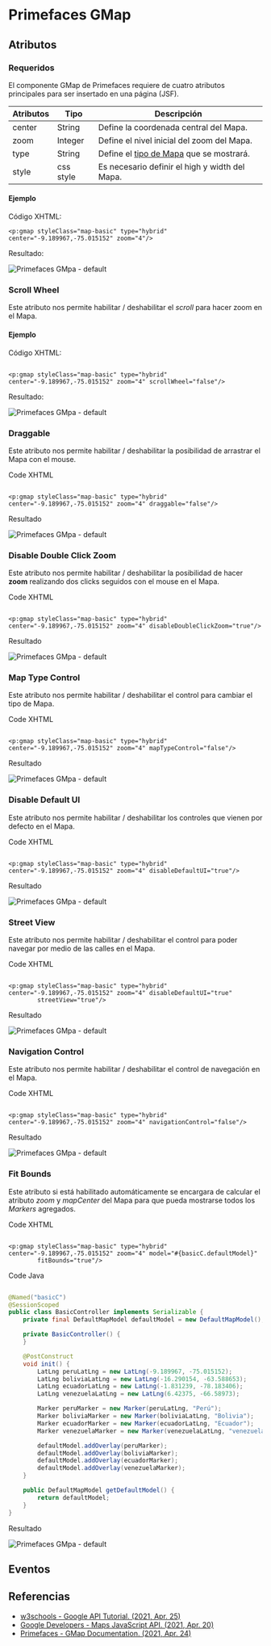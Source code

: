 # Primefaces GMap

## Atributos

### Requeridos

El componente GMap de Primefaces requiere de cuatro atributos principales para ser insertado en una página (JSF).

| Atributos | Tipo      | Descripción
| ---       | ---       | ---
| center    | String    | Define la coordenada central del Mapa.
| zoom      | Integer   | Define el nivel inicial del zoom del Mapa.
| type      | String    | Define el [tipo de Mapa](https://developers.google.com/maps/documentation/javascript/maptypes#BasicMapTypes) que se mostrará.
| style     | css style | Es necesario definir el high y width del Mapa.

#### Ejemplo

Código XHTML:

~~~xhtml
<p:gmap styleClass="map-basic" type="hybrid" center="-9.189967,-75.015152" zoom="4"/>
~~~

Resultado:

![Primefaces GMpa - default](documentation/images/default.png "Primefaces GMpa - default")

### Scroll Wheel

Este atributo nos permite habilitar / deshabilitar el _scroll_ para hacer zoom en el Mapa.

#### Ejemplo

Código XHTML:

~~~xhtml

<p:gmap styleClass="map-basic" type="hybrid" center="-9.189967,-75.015152" zoom="4" scrollWheel="false"/>
~~~

Resultado:

![Primefaces GMpa - default](documentation/images/scrollWheel.png "Primefaces GMpa - default")

### Draggable

Este atributo nos permite habilitar / deshabilitar la posibilidad de arrastrar el Mapa con el mouse.

Code XHTML

~~~xhtml

<p:gmap styleClass="map-basic" type="hybrid" center="-9.189967,-75.015152" zoom="4" draggable="false"/>
~~~

Resultado

![Primefaces GMpa - default](documentation/images/draggable.png "Primefaces GMpa - default")

### Disable Double Click Zoom

Este atributo nos permite habilitar / deshabilitar la posibilidad de hacer __zoom__ realizando dos clicks seguidos con
el mouse en el Mapa.

Code XHTML

~~~xhtml

<p:gmap styleClass="map-basic" type="hybrid" center="-9.189967,-75.015152" zoom="4" disableDoubleClickZoom="true"/>
~~~

Resultado

![Primefaces GMpa - default](documentation/images/disableDoubleClickZoom.png "Primefaces GMpa - default")

### Map Type Control

Este atributo nos permite habilitar / deshabilitar el control para cambiar el tipo de Mapa.

Code XHTML

~~~xhtml

<p:gmap styleClass="map-basic" type="hybrid" center="-9.189967,-75.015152" zoom="4" mapTypeControl="false"/>
~~~

Resultado

![Primefaces GMpa - default](documentation/images/mapTypeControl.png "Primefaces GMpa - default")

### Disable Default UI

Este atributo nos permite habilitar / deshabilitar los controles que vienen por defecto en el Mapa.

Code XHTML

~~~xhtml

<p:gmap styleClass="map-basic" type="hybrid" center="-9.189967,-75.015152" zoom="4" disableDefaultUI="true"/>
~~~

Resultado

![Primefaces GMpa - default](documentation/images/disableDefaultUI.png "Primefaces GMpa - default")

### Street View

Este atributo nos permite habilitar / deshabilitar el control para poder navegar por medio de las calles en el Mapa.

Code XHTML

~~~xhtml

<p:gmap styleClass="map-basic" type="hybrid" center="-9.189967,-75.015152" zoom="4" disableDefaultUI="true"
        streetView="true"/>
~~~

Resultado

![Primefaces GMpa - default](documentation/images/streetView.png "Primefaces GMpa - default")

### Navigation Control

Este atributo nos permite habilitar / deshabilitar el control de navegación en el Mapa.

Code XHTML

~~~xhtml

<p:gmap styleClass="map-basic" type="hybrid" center="-9.189967,-75.015152" zoom="4" navigationControl="false"/>

~~~

Resultado

![Primefaces GMpa - default](documentation/images/navigationControl.png "Primefaces GMpa - default")

### Fit Bounds

Este atributo si está habilitado automáticamente se encargara de calcular el atributo _zoom_ y _mapCenter_ del Mapa para
que pueda mostrarse todos los _Markers_ agregados.

Code XHTML

~~~xhtml

<p:gmap styleClass="map-basic" type="hybrid" center="-9.189967,-75.015152" zoom="4" model="#{basicC.defaultModel}"
        fitBounds="true"/>
~~~

Code Java

~~~java

@Named("basicC")
@SessionScoped
public class BasicController implements Serializable {
    private final DefaultMapModel defaultModel = new DefaultMapModel();

    private BasicController() {
    }

    @PostConstruct
    void init() {
        LatLng peruLatLng = new LatLng(-9.189967, -75.015152);
        LatLng boliviaLatLng = new LatLng(-16.290154, -63.588653);
        LatLng ecuadorLatLng = new LatLng(-1.831239, -78.183406);
        LatLng venezuelaLatLng = new LatLng(6.42375, -66.58973);

        Marker peruMarker = new Marker(peruLatLng, "Perú");
        Marker boliviaMarker = new Marker(boliviaLatLng, "Bolivia");
        Marker ecuadorMarker = new Marker(ecuadorLatLng, "Ecuador");
        Marker venezuelaMarker = new Marker(venezuelaLatLng, "venezuela");

        defaultModel.addOverlay(peruMarker);
        defaultModel.addOverlay(boliviaMarker);
        defaultModel.addOverlay(ecuadorMarker);
        defaultModel.addOverlay(venezuelaMarker);
    }

    public DefaultMapModel getDefaultModel() {
        return defaultModel;
    }
}
~~~

Resultado

![Primefaces GMpa - default](documentation/images/fitBounds.png "Primefaces GMpa - default")

## Eventos

## Referencias

* [w3schools - Google API Tutorial. (2021, Apr. 25)](https://www.w3schools.com/graphics/google_maps_intro.asp)
* [Google Developers - Maps JavaScript API. (2021, Apr. 20)](https://developers.google.com/maps/documentation/javascript/overview)
* [Primefaces - GMap Documentation. (2021, Apr. 24)](https://primefaces.github.io/primefaces/10_0_0/#/components/gmap)